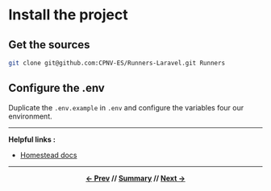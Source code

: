 # Install the project

## Get the sources

```sh
git clone git@github.com:CPNV-ES/Runners-Laravel.git Runners
```

## Configure the .env

Duplicate the `.env.example` in `.env` and configure the variables four our environment.

<hr>

**Helpful links :**
* [Homestead docs](https://laravel.com/docs/5.5/homestead)

<hr>
<div align="center">

**[<- Prev](requirements.md) // [Summary](../README.md) // [Next ->](homestead.md)**

</div>